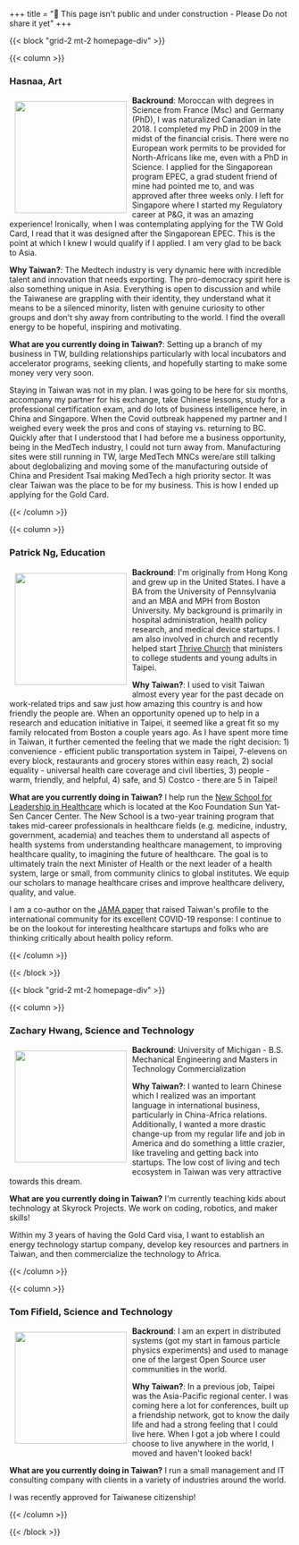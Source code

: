 +++
title = "🚨 This page isn't public and under construction - Please Do not share it yet"
+++

{{< block "grid-2 mt-2 homepage-div" >}}

{{< column >}}

### Hasnaa, Art
<img style="float:left; padding: 10px" width="200px" height="200px" src="/images/goldies/hasnaa.png" />

**Backround**: Moroccan with degrees in Science from France (Msc) and Germany (PhD), I was naturalized Canadian in late 2018.
I completed my PhD in 2009 in the midst of the financial crisis. There were no European work permits to be provided for North-Africans like me, even with a PhD in Science. I applied for the Singaporean program EPEC, a grad student friend of mine had pointed me to, and was approved after three weeks only. I left for Singapore where I started my Regulatory career at P&G, it was an amazing experience! Ironically, when I was contemplating applying for the TW Gold Card, I read that it was designed after the Singaporean EPEC. This is the point at which I knew I would qualify if I applied. I am very glad to be back to Asia.


**Why Taiwan?**: The Medtech industry is very dynamic here with incredible talent and innovation that needs exporting. The pro-democracy spirit here is also something unique in Asia. Everything is open to discussion and while the Taiwanese are grappling with their identity, they understand what it means to be a silenced minority, listen with genuine curiosity to other groups and don't shy away from contributing to the world. I find the overall energy to be hopeful, inspiring and motivating. 

**What are you currently doing in Taiwan?**: Setting up a branch of my business in TW, building relationships particularly with local incubators and accelerator programs, seeking clients, and hopefully starting to make some money very very soon.

 Staying in Taiwan was not in my plan. I was going to be here for six months, accompany my partner for his exchange, take Chinese lessons, study for a professional certification exam, and do lots of business intelligence here, in China and Singapore.  When the Covid outbreak happened my partner and I weighed every week the pros and cons of staying vs. returning to BC. Quickly after that I understood that I had before me a business opportunity, being in the MedTech industry, I could not turn away from. Manufacturing sites were still running in TW, large MedTech MNCs were/are still talking about deglobalizing and moving some of the manufacturing outside of China and President Tsai making MedTech a high priority sector. It was clear Taiwan was the place to be for my business. This is how I ended up applying for the Gold Card. 
 

{{< /column >}}

{{< column >}}

### Patrick Ng, Education
<img style="float:left; padding: 10px" width="200px" height="200px" src="/images/goldies/patrick-ng.png" />

**Backround**: I'm originally from Hong Kong and grew up in the United States. I have a BA from the University of Pennsylvania and an MBA and MPH from Boston University. My background is primarily in hospital administration, health policy research, and medical device startups. I am also involved in church and recently helped start [Thrive Church](http://www.thrivetaipei.com/) that ministers to college students and young adults in Taipei. 

**Why Taiwan?**: I used to visit Taiwan almost every year for the past decade on work-related trips and saw just how amazing this country is and how friendly the people are. When an opportunity opened up to help in a research and education initiative in Taipei, it seemed like a great fit so my family relocated from Boston a couple years ago. As I have spent more time in Taiwan, it further cemented the feeling that we made the right decision: 1) convenience - efficient public transportation system in Taipei, 7-elevens on every block, restaurants and grocery stores within easy reach, 2) social equality - universal health care coverage and civil liberties, 3) people - warm, friendly, and helpful, 4) safe, and 5) Costco - there are 5 in Taipei!

**What are you currently doing in Taiwan?** I help run the [New School for Leadership in Healthcare](http://www.newschooltaiwan.org/) which is located at the Koo Foundation Sun Yat-Sen Cancer Center. The New School is a two-year training program that takes mid-career professionals in healthcare fields (e.g. medicine, industry, government, academia) and teaches them to understand all aspects of health systems from understanding healthcare management, to improving healthcare quality, to imagining the future of healthcare. The goal is to ultimately train the next Minister of Health or the next leader of a health system, large or small, from community clinics to global institutes. We equip our scholars to manage healthcare crises and improve healthcare delivery, quality, and value.

I am a co-author on the [JAMA paper](https://jamanetwork.com/journals/jama/fullarticle/2762689) that raised Taiwan's profile to the international community for its excellent COVID-19 response:  I continue to be on the lookout for interesting healthcare startups and folks who are thinking critically about health policy reform. 


{{< /column >}}

{{< /block >}}


{{< block "grid-2 mt-2 homepage-div" >}}


{{< column >}}

### Zachary Hwang, Science and Technology

<img style="float:left; padding: 10px" width="200px" height="200px" src="/images/goldies/zach.png" />

**Backround**: University of Michigan - B.S. Mechanical Engineering and Masters in Technology Commercialization

**Why Taiwan?**: I wanted to learn Chinese which I realized was an important language in international business, particularly in China-Africa relations.
Additionally, I wanted a more drastic change-up from my regular life and job in America and do something a little crazier, like traveling and getting back into startups. The low cost of living and tech ecosystem in Taiwan was very attractive towards this dream.

**What are you currently doing in Taiwan?** I'm currently teaching kids about technology at Skyrock Projects. We work on coding, robotics, and maker skills!

Within my 3 years of having the Gold Card visa, I want to establish an energy technology startup company, develop key resources and partners in Taiwan, and then commercialize the technology to Africa.


{{< /column >}}

{{< column >}}

### Tom Fifield, Science and Technology
<img style="float:left; padding: 10px" width="200px" height="200px" src="/images/goldies/tom.png" />


**Backround**: I am an expert in distributed systems (got my start in famous particle physics experiments) and used to manage one of the largest Open Source user communities in the world.

**Why Taiwan?**: In a previous job, Taipei was the Asia-Pacific regional center. I was coming here a lot for conferences, built up a friendship network, got to know the daily life and had a strong feeling that I could live here. When I got a job where I could choose to live anywhere in the world, I moved and haven't looked back!


**What are you currently doing in Taiwan?** I run a small management and IT consulting company with clients in a variety of industries around the world.

I was recently approved for Taiwanese citizenship!


{{< /column >}}


{{< /block >}}

